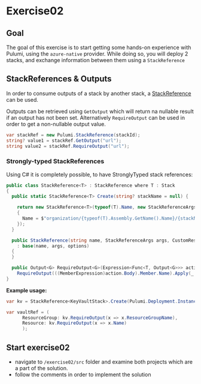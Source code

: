 # Exercise02

## Goal

The goal of this exercise is to start getting some hands-on experience with Pulumi, using the `azure-native` provider. While doing so, you will deploy 2 stacks, and exchange information between them using a `StackReference`

## StackReferences & Outputs

In order to consume outputs of a stack by another stack, a [StackReference](https://www.pulumi.com/docs/reference/pkg/dotnet/Pulumi/Pulumi.StackReference.html) can be used.

Outputs can be retrieved using `GetOutput` which will return na nullable result if an output has not been set. Alternatively `RequireOutput` can be used in order to get a non-nullable output value.

```csharp
var stackRef = new Pulumi.StackReference(stackId);
string? value1 = stackRef.GetOutput("url");
string value2 = stackRef.RequireOutput("url");
```

### Strongly-typed StackReferences

Using C# it is completely possible, to have StronglyTyped stack references:

```csharp
public class StackReference<T> : StackReference where T : Stack
{
  public static StackReference<T> Create(string? stackName = null) {

    return new StackReference<T>(typeof(T).Name, new StackReferenceArgs
    {
      Name = $"organization/{typeof(T).Assembly.GetName().Name}/{stackName}"
    });
  }

  public StackReference(string name, StackReferenceArgs args, CustomResourceOptions? options = null)
    : base(name, args, options)
  {
  }

  public Output<G> RequireOutput<G>(Expression<Func<T, Output<G>>> action) =>
    RequireOutput(((MemberExpression)action.Body).Member.Name).Apply(_ => (G)_);
}
```

**Example usage:**

```csharp
var kv = StackReference<KeyVaultStack>.Create(Pulumi.Deployment.Instance.StackName);

var vaultRef = (
      ResourceGroup: kv.RequireOutput(x => x.ResourceGroupName),
      Resource: kv.RequireOutput(x => x.Name)
      );
```

## Start exercise02

- navigate to `/exercise02/src` folder and examine both projects which are a part of the solution.
- follow the comments in order to implement the solution

